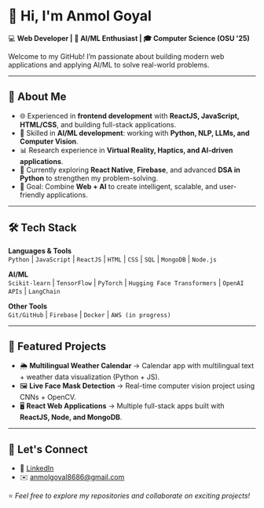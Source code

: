 # 👋 Hi, I'm Anmol Goyal  

💻 **Web Developer | 🤖 AI/ML Enthusiast | 🎓 Computer Science (OSU '25)**  

Welcome to my GitHub! I’m passionate about building modern web applications and applying AI/ML to solve real-world problems.  

---

## 🚀 About Me
- 🌐 Experienced in **frontend development** with **ReactJS, JavaScript, HTML/CSS**, and building full-stack applications.  
- 🤖 Skilled in **AI/ML development**: working with **Python, NLP, LLMs, and Computer Vision**.  
- 📊 Research experience in **Virtual Reality, Haptics, and AI-driven applications**.  
- 🌱 Currently exploring **React Native**, **Firebase**, and advanced **DSA in Python** to strengthen my problem-solving.  
- 🎯 Goal: Combine **Web + AI** to create intelligent, scalable, and user-friendly applications.  

---

## 🛠️ Tech Stack

**Languages & Tools**  
`Python` | `JavaScript` | `ReactJS` | `HTML` | `CSS` | `SQL` | `MongoDB` | `Node.js`  

**AI/ML**  
`Scikit-learn` | `TensorFlow` | `PyTorch` | `Hugging Face Transformers` | `OpenAI APIs` | `LangChain`  

**Other Tools**  
`Git/GitHub` | `Firebase` | `Docker` | `AWS (in progress)`  

---

## 📌 Featured Projects

- 🌦️ **Multilingual Weather Calendar** → Calendar app with multilingual text + weather data visualization (Python + JS).  
- 🖼️ **Live Face Mask Detection** → Real-time computer vision project using CNNs + OpenCV.  
- 🖥️ **React Web Applications** → Multiple full-stack apps built with **ReactJS, Node, and MongoDB**. 

---

## 🤝 Let's Connect
- 💼 [LinkedIn](https://www.linkedin.com/in/anmolgoyal8686/)  
- ✉️ anmolgoyal8686@gmail.com  

⭐️ *Feel free to explore my repositories and collaborate on exciting projects!*  

<!--
**AnmolGoyal8686/AnmolGoyal8686** is a ✨ _special_ ✨ repository because its `README.md` (this file) appears on your GitHub profile.

Here are some ideas to get you started:

- 🔭 I’m currently working on ...
- 🌱 I’m currently learning ...
- 👯 I’m looking to collaborate on ...
- 🤔 I’m looking for help with ...
- 💬 Ask me about ...
- 📫 How to reach me: ...
- 😄 Pronouns: ...
- ⚡ Fun fact: ...
-->

